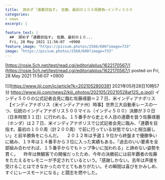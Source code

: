 ```yaml
---
title:  諦めず「連覇目指す」　佐藤、最初の１００周勝負—インディ５００  
categories:
- news
excerpt: |
  
feature_text: |
  ##  諦めず「連覇目指す」　佐藤、最初の１０...
  Fri, 28 May 2021 11:56:07  +0900
feature_image: "https://picsum.photos/2560/600?image=733"
image: "https://picsum.photos/2560/600?image=733"
---
```


[https://rosie.5ch.net/test/read.cgi/editorialplus/1622170567/](https://rosie.5ch.net/test/read.cgi/editorialplus/1622170567/)
posted on Fri, 28 May 2021 11:56:07  +0900

<!--more-->

![](https://www.jiji.com/jc/article?k=2021052800391 2021年05月28日10時57分 [https://www.jiji.com/news2/kiji_photos/202105/20210528at12S_p.jpg)](https://www.jiji.com/news2/kiji_photos/202105/20210528at12S_p.jpg)) インディ５００の公式記者会見に臨む佐藤琢磨＝２７日、米インディアナポリス 　【インディアナポリス（米インディアナ州）時事】世界三大自動車レースの一つ、伝統のインディアナポリス５００マイル（インディ５００）決勝が３０日（日本時間３１日）に行われる。１５番手から史上６人目の連覇を狙う佐藤琢磨（ホンダ）は２７日、米インディアナポリスで公式記者会見に臨み、「連覇を目指す。最初の１００周（計２００周）で前に行っている状態でないと相当厳しい」と前半勝負をにらんだ。 　２０１２年は予選１９位から終盤まで優勝争いに絡み、１９年は１４番手から３位に入った実績もある。「過去のいい要素を全部組み合わせれば、１５番手からでもトップ争いに加われる」と諦めない姿勢を貫く。 　昨年は無観客での開催だったため、今年の決勝前には前年覇者の佐藤をたたえるセレモニーが予定されているという。「感謝しかない。去年は声援を受けることはできなかったのでとてもありがたい。その瞬間は喜びをかみしめ、すぐにレースモードになる」と闘志を燃やした。
